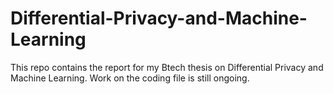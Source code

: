 # Differential-Privacy-and-Machine-Learning
This repo contains the report for my Btech thesis on Differential Privacy and Machine Learning. Work on the coding file is still ongoing.
